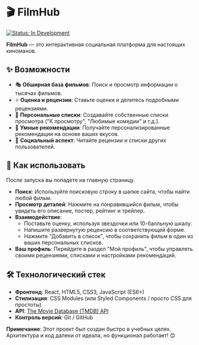 # 🎬 FilmHub

[![Status: In Development](https://img.shields.io/badge/Status-In%20Development-blue)](https://github.com/your-username/filmhub)

**FilmHub** — это интерактивная социальная платформа для настоящих киноманов.


## ✨ Возможности

*   🎭 **Обширная база фильмов**: Поиск и просмотр информации о тысячах фильмов.
*   ⭐ **Оценка и рецензии**: Ставьте оценки и делитесь подробными рецензиями.
*   📝 **Персональные списки**: Создавайте собственные списки просмотра ("К просмотру", "Любимые комедии" и т.д.).
*   🎯 **Умные рекомендации**: Получайте персонализированные рекомендации на основе ваших вкусов.
*   👥 **Социальный аспект**: Читайте рецензии и списки других пользователей.



## 📖 Как использовать

После запуска вы попадете на главную страницу.

*   **Поиск**: Используйте поисковую строку в шапке сайта, чтобы найти любой фильм.
*   **Просмотр деталей**: Нажмите на понравившийся фильм, чтобы увидеть его описание, постер, рейтинг и трейлер.
*   **Взаимодействие**:
    *   Поставьте оценку, используя звездочки или 10-балльную шкалу.
    *   Напишите развернутую реценсию в соответствующей форме.
    *   Нажмите "Добавить в список", чтобы сохранить фильм в один из ваших персональных списков.
*   **Ваш профиль**: Перейдите в раздел "Мой профиль", чтобы управлять своими рецензиями, списками и настройками рекомендаций.

## 🛠 Технологический стек

*   **Фронтенд**: React, HTML5, CSS3, JavaScript (ES6+)
*   **Стилизация**: CSS Modules (или Styled Components / просто CSS для простоты)
*   **API**: [The Movie Database (TMDB) API](https://developers.themoviedb.org/3)
*   **Контроль версий**: Git / GitHub


**Примечание**: Этот проект был создан быстро в учебных целях. Архитектура и код далеки от идеала, но функционал работает! 😊

